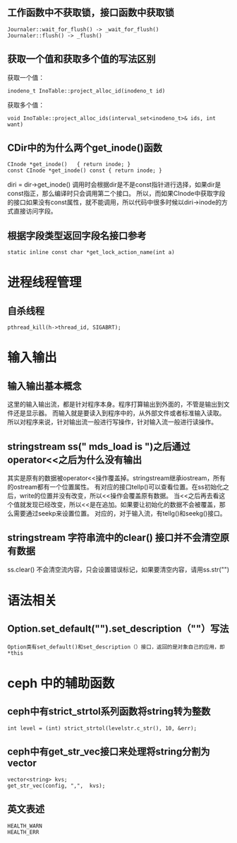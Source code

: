 ## 工作函数中不获取锁，接口函数中获取锁
```
Journaler::wait_for_flush() -> _wait_for_flush()
Journaler::flush() -> _flush()
```

## 获取一个值和获取多个值的写法区别

获取一个值：
```
inodeno_t InoTable::project_alloc_id(inodeno_t id) 
```
获取多个值：
```
void InoTable::project_alloc_ids(interval_set<inodeno_t>& ids, int want) 
```

## CDir中的为什么两个get_inode()函数
```
CInode *get_inode()   { return inode; }
const CInode *get_inode() const { return inode; }
``` 
diri = dir->get_inode() 调用时会根据dir是不是const指针进行选择，如果dir是const指正，那么编译时只会调用第二个接口。 所以，而如果CInode中获取字段的接口如果没有const属性，就不能调用，所以代码中很多时候以diri->inode的方式直接访问字段。

## 根据字段类型返回字段名接口参考
```
static inline const char *get_lock_action_name(int a)
```
# 进程线程管理
## 自杀线程
```
pthread_kill(h->thread_id, SIGABRT);
```

# 输入输出
## 输入输出基本概念

这里的输入输出流，都是针对程序本身。程序打算输出到外面的，不管是输出到文件还是显示器。
而输入就是要读入到程序中的，从外部文件或者标准输入读取。
所以对程序来说，针对输出流一般进行写操作，针对输入流一般进行读操作。

## stringstream ss(" mds_load is ")之后通过operator<<之后为什么没有输出

其实是原有的数据被operator<<操作覆盖掉。stringstream继承iostream，所有的ostream都有一个位置属性。
有对应的接口tellp()可以查看位置。在ss初始化之后，write的位置并没有改变，所以<<操作会覆盖原有数据。
当<<之后再去看这个值就发现已经改变，所以<<是在追加。如果要让初始化的数据不会被覆盖，那么需要通过seekp来设置位置。
对应的，对于输入流，有tellg()和seekg()接口。

## stringstream 字符串流中的clear() 接口并不会清空原有数据
ss.clear() 不会清空流内容，只会设置错误标记，如果要清空内容，请用ss.str("")


# 语法相关
## Option.set_default("").set_description（""）写法
```
Option类有set_default()和set_description（）接口，返回的是对象自己的应用，即*this
```

# ceph 中的辅助函数
## ceph中有strict_strtol系列函数将string转为整数
``` 
int level = (int) strict_strtol(levelstr.c_str(), 10, &err);
```

## ceph中有get_str_vec接口来处理将string分割为vector
```
vector<string> kvs;
get_str_vec(config, ",",  kvs);
```

## 英文表述
```
HEALTH_WARN
HEALTH_ERR
```
